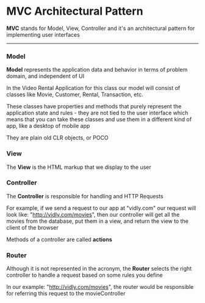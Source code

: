 # MVC Architectural Pattern

**MVC** stands for Model, View, Controller and it's an architectural pattern for implementing user interfaces

***

### Model

**Model** represents the application data and behavior in terms of problem domain, and independent of UI

In the Video Rental Application for this class our model will consist of classes like Movie, Customer, Rental, Transaction, etc.

These classes have properties and methods that purely represent the application state and rules - they are not tied to the user interface which means that you can take these classes and use them in a different kind of app, like a desktop of mobile app

They are plain old CLR objects, or POCO

### View

The **View** is the HTML markup that we display to the user

### Controller

The **Controller** is responsible for handling and HTTP Requests

For example, if we send a request to our app at "vidly.com" our request will look like: "http://vidly.com/movies", then our controller will get all the movies from the database, put them in a view, and return the view to the client of the browser

Methods of a controller are called **actions**

### Router

Although it is not represented in the acronym, the **Router** selects the right controller to handle a request based on some rules you define

In our example: "http://vidly.com/movies", the router would be responsible for referring this request to the movieController
